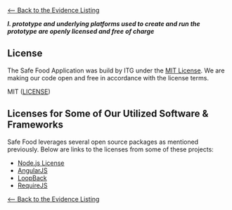 [<-- Back to the Evidence Listing](https://github.com/itgfirm/safe-food/edit/master/Evidence)

***l. prototype and underlying platforms used to create and run the prototype are openly licensed and free of charge***

## License
The Safe Food Application was build by ITG under the [MIT License](http://opensource.org/licenses/MIT).  We are making our code open and free in accordance with the license terms.

MIT ([LICENSE](https://github.com/itgfirm/safe-food/blob/master/LICENSE))

## Licenses for Some of Our Utilized Software & Frameworks
Safe Food leverages several open source packages as mentioned previously. Below are links to the licenses from some of these projects:

- [Node.js License](https://github.com/joyent/node/blob/master/LICENSE)
- [AngularJS](https://github.com/angular/angular.js/blob/master/LICENSE)
- [LoopBack](https://github.com/strongloop/loopback/blob/master/LICENSE)
- [RequireJS](https://github.com/jrburke/requirejs/blob/master/LICENSE)

[<-- Back to the Evidence Listing](https://github.com/itgfirm/safe-food/edit/master/Evidence)